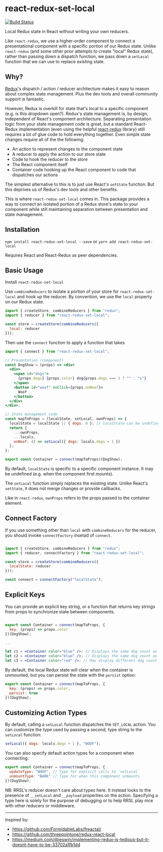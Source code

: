 react-redux-set-local
=====================
[![Build Status](https://travis-ci.org/fongandrew/react-redux-set-local.svg?branch=master)](https://travis-ci.org/fongandrew/react-redux-set-local)

Local Redux state in React without writing your own reducers.

Like `react-redux`, we use a higher-order component to connect a
presentational component with a specific portion of our Redux state.
Unlike `react-redux` (and some other prior attempts to create "local"
Redux state), rather than passing down a dispatch function, we pass down
a `setLocal` function that we can use to replace existing state.

Why?
----
[Redux](http://redux.js.org/)'s dispatch / action / reducer architecture makes
it easy to reason about complex state management. Plus the dev tools and
overall community support is fantastic.

However, Redux is overkill for state that's local to a specific component
(e.g. is this dropdown open?). Redux's state management is, by design,
independent of React's component architecture. Separating presentation logic
from your state management code is great, but a standard React-Redux
implementation (even using the helpful
[react-redux](https://github.com/reactjs/react-redux) library) still requires
a lot of glue code to hold everything together. Even simple state changes
require all of the the following:

- An action to represent changes to the component state
- A reducer to apply the action to our store state
- Code to hook the reducer to the store
- The React component itself
- Container code hooking up the React component to code that dispatches
  our actions

The simplest alternative to this is to just use React's `setState`
function. But this deprives us of Redux's dev tools and other benefits.

This is where `react-redux-set-local` comes in. This package provides a
way to connect an isolated portion of a Redux store's state to your component
while still maintaining separation between presentation and state management.

Installation
------------

`npm install react-redux-set-local --save` or
`yarn add react-redux-set-local`

Requires React and React-Redux as peer dependencies.


Basic Usage
-----------

Install `react-redux-set-local`

Use `combineReducers` to isolate a portion of your store for
`react-redux-set-local` and hook up the reducer.  By convention, we use the
`local` property on our Redux state.

```jsx
import { createStore, combineReducers } from "redux";
import { reducer } from "react-redux-set-local";

const store = createStore(combineReducers({
  local: reducer
}));
```

Then use the `connect` function to apply a function that takes

```jsx
import { connect } from "react-redux-set-local";

// Presentation (component)
const DogShow = (props) => <div>
  <div>
    <span id="dogs">
      {props.dogs} {props.color} dog{props.dogs === 1 ? "" : "s"}
    </span>
    <button id="woof" onClick={props.onWoof}>
      Woof
    </button>
  </div>
</div>;

// State management code
const mapToProps = (localState, setLocal, ownProps) => {
  localState = localState || { dogs: 0 }; // localState can be undefined
  return {
    ...ownProps,
    ...locals,
    onWoof: () => setLocal({ dogs: locals.dogs + 1 })
  };
};

export const Container = connect(mapToProps)(DogShow);
```

By default, `localState` is specific to a specific component instance. It may
be undefined (e.g. when the component first mounts).

The `setLocal` function simply replaces the existing state. Unlike React's
`setState`, it does not merge changes or provide callbacks.

Like in `react-redux`, `ownProps` refers to the props passed to the container
element.


Connect Factory
---------------
If you use something other than `local` with `combineReducers` for the reducer,
you should invoke `connectFactory` insetad of `connect`.

```jsx

import { createStore, combineReducers } from "redux";
import { reducer, connectFactory } from "react-redux-set-local";

const store = createStore(combineReducers({
  localState: reducer
}));

const connect = connectFactory("localState");
```

Explicit Keys
-------------
You can provide an explicit key string, or a function that returns key strings
from props to synchronize state between components.

```jsx

export const Container = connect(mapToProps, {
  key: (props) => props.color
})(DogShow);

...

let c1 = <Container color="blue" />; // Displays the same dog count as c2
let c2 = <Container color="blue" />; // Displays the same dog count as c1
let c3 = <Container color="red" />; // May display different dog count

```

By default, the local Redux state will clear when the container is unmounted,
but you can persist the state with the `persist` option:

```jsx
export const Container = connect(mapToProps, {
  key: (props) => props.color,
  persist: true
})(DogShow);
```

Customizing Action Types
------------------------

By default, calling a `setLocal` function dispatches the `SET_LOCAL` action.
You can customize the type used by passing a second, type string to the
`setLocal` function:

```js
setLocal({ dogs: locals.dogs + 1 }, "WOOF");
```

You can also specify default action types for a component when connecting:

```jsx
export const Container = connect(mapToProps, {
  updateType: "WOOF", // Type for explicit calls to `setLocal`
  unmountType: "BARK" // Type for when this component unmounts
})(DogShow);
```

NB: RRSL's reducer doesn't care about types here. It instead looks to the
presence of `__setLocal` and `__payload` properties on the action. Specifying
a type here is solely for the purpose of debugging or to help RRSL play nice
with other reducers or middleware.

----

Inspired by:
* https://github.com/FormidableLabs/freactal/
* https://github.com/threepointone/redux-react-local
* https://medium.com/@jeswin/implementing-redux-is-tedious-but-it-doesnt-have-to-be-33702a1fb1dd
